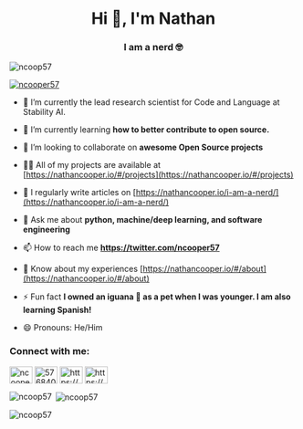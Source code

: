 <h1 align="center">Hi 👋, I'm Nathan</h1>
<h3 align="center">I am a nerd 🤓</h3>

<p align="left"> <img src="https://komarev.com/ghpvc/?username=ncoop57&label=Profile%20views&color=0e75b6&style=flat" alt="ncoop57" /> </p>

<p align="left"> <a href="https://twitter.com/ncooper57" target="blank"><img src="https://img.shields.io/twitter/follow/ncooper57?logo=twitter&style=for-the-badge" alt="ncooper57" /></a> </p>

- 🔭 I’m currently the lead research scientist for Code and Language at Stability AI.

- 🌱 I’m currently learning **how to better contribute to open source.**

- 👯 I’m looking to collaborate on **awesome Open Source projects**

- 👨‍💻 All of my projects are available at [https://nathancooper.io/#/projects](https://nathancooper.io/#/projects)

- 📝 I regularly write articles on [https://nathancooper.io/i-am-a-nerd/](https://nathancooper.io/i-am-a-nerd/)

- 💬 Ask me about **python, machine/deep learning, and software engineering**

- 📫 How to reach me **https://twitter.com/ncooper57**

- 📄 Know about my experiences [https://nathancooper.io/#/about](https://nathancooper.io/#/about)

- ⚡ Fun fact **I owned an iguana 🦎 as a pet when I was younger. I am also learning Spanish!**

- 😄 Pronouns: He/Him

<h3 align="left">Connect with me:</h3>
<p align="left">
<a href="https://twitter.com/ncooper57" target="blank"><img align="center" src="https://cdn.jsdelivr.net/npm/simple-icons@3.0.1/icons/twitter.svg" alt="ncooper57" height="30" width="40" /></a>
<a href="https://stackoverflow.com/users/5768407" target="blank"><img align="center" src="https://cdn.jsdelivr.net/npm/simple-icons@3.0.1/icons/stackoverflow.svg" alt="5768407" height="30" width="40" /></a>
<a href="https://www.youtube.com/c/https://www.youtube.com/channel/uckfocnojk5yv7_hdpjaty7q" target="blank"><img align="center" src="https://cdn.jsdelivr.net/npm/simple-icons@3.0.1/icons/youtube.svg" alt="https://www.youtube.com/channel/uckfocnojk5yv7_hdpjaty7q" height="30" width="40" /></a>
<a href="/https://nathancooper.io/i-am-a-nerd/feed.xml" target="blank"><img align="center" src="https://cdn.jsdelivr.net/npm/simple-icons@3.0.1/icons/rss.svg" alt="https://nathancooper.io/i-am-a-nerd/feed.xml" height="30" width="40" /></a>
</p>

<p><img align="left" src="https://github-readme-stats.vercel.app/api/top-langs?username=ncoop57&show_icons=true&theme=dark&locale=en&layout=compact" alt="ncoop57" /></p>

<p>&nbsp;<img align="center" src="https://github-readme-stats.vercel.app/api?username=ncoop57&show_icons=true&theme=dark&locale=en" alt="ncoop57" /></p>

<p><img align="center" src="https://github-readme-streak-stats.herokuapp.com/?user=ncoop57&theme=dark" alt="ncoop57" /></p>
